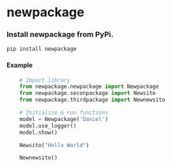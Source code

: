 # newpackage

### Install newpackage from PyPi.
```bash
pip install newpackage
```

#### Example
```python
    # Import library
    from newpackage.newpackage import Newpackage
    from newpackage.seconpackage import Newsito
    from newpackage.thirdpackage import Newnewsito

    # Initialize & run functions
    model = Newpackage('Daniel')
    model.use_logger()
    model.show()

    Newsito("Hello World")

    Newnewsito()

```